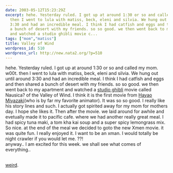 ```yaml
---
date: 2003-05-12T15:23:29Z
excerpt: hehe. Yesterday ruled. I got up at around 1:30 or so and called my mom. w00t.
  then I went to lula with matiss, beck, eleni and silvia. We hung out until around
  3:30 and had an incredible meal. I think I had catfish and eggs and then shared
  a bunch of desert with my friends. so so good. we then went back to my apartment
  and watched a studio ghibli movie c...
tags: ["mom","matiss"]
title: Valley of Wind
wordpress_id: 510
wordpress_url: http://new.nata2.org/?p=510
---
```


hehe. Yesterday ruled. I got up at around 1:30 or so and called my mom. w00t. then I went to lula with matiss, beck, eleni and silvia. We hung out until around 3:30 and had an incredible meal. I think I had catfish and eggs and then shared a bunch of desert with my friends. so so good. we then went back to my apartment and watched a <a href="http://www.ntv.co.jp/ghibli/">studio ghibli</a> movie called Nausica? of the Valley of Wind. I think it is the first movie from <a href="http://www.nausicaa.net/miyazaki/">Hayao Miyazaki</a>(who is by far my favorite animator). It was so so good. I really like his story lines and such. I actually got spirited away for my mom for mothers day. I hope she likes it. Then after the movie. we laid around for awhile and evetually made it to pacific cafe. where we had another really great meal. I had spicy tuna maki, a tom kha kai soup and a super spicy lemongrass mix. So nice. at the end of the meal we decided to goto the new Xmen movie. it was quite fun. I really enjoyed it. I want to be an xman. I would totally be night crawler if you would let me. ??!
<br/>anyway.. I am excited for this week. we shall see what comes of everything.. 

<br/><a href="http://www.bostonphoenix.com/boston/news_features/top/features/documents/02877253.htm">weird</a>.
